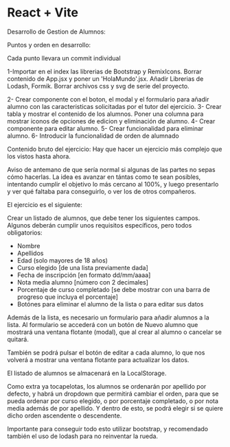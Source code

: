 # React + Vite

Desarrollo de Gestion de Alumnos:

Puntos y orden en desarrollo:

Cada punto llevara un commit individual

1-Importar en el index las librerias de Bootstrap y RemixIcons. Borrar contenido de App.jsx y poner un 'HolaMundo'.jsx. Añadir Librerias de Lodash, Formik. Borrar archivos css y svg de serie del proyecto.

2- Crear componente con el boton, el modal y el formulario para añadir alumno con las caracteristicas solicitadas por el tutor del ejercicio.
3- Crear tabla y mostrar el contenido de los alumnos. Poner una columna para mostrar iconos de opciones de edicion y eliminación de alumno.
4- Crear componente para editar alumno.
5- Crear funcionalidad para eliminar alumno.
6- Introducir la funcionalidad de orden de alumnado



Contenido bruto del ejercicio: 
Hay que hacer un ejercicio más complejo que los vistos hasta ahora.


Aviso de antemano de que sería normal si algunas de las partes no sepas cómo hacerlas. La idea es avanzar en tántas como te sean posibles, intentando cumplir el objetivo lo más cercano al 100%, y luego presentarlo y ver qué faltaba para conseguirlo, o ver los de otros compañeros.


El ejercicio es el siguiente:

Crear un listado de alumnos, que debe tener los siguientes campos. Algunos deberán cumplir unos requisitos específicos, pero todos obligatorios:

- Nombre
- Apellidos
- Edad (solo mayores de 18 años)
- Curso elegido [de una lista previamente dada]
- Fecha de inscripción [en formato dd/mm/aaaa]
- Nota media alumno [número con 2 decimales]
- Porcentaje de curso completado [se debe mostrar con una barra de progreso que incluya el porcentaje]
- Botónes para eliminar el alumno de la lista o para editar sus datos

Además de la lista, es necesario un formulario para añadir alumnos a la lista. Al formulario se accederá con un botón de Nuevo alumno que mostrará una ventana flotante (modal), que al crear al alumno o cancelar se quitará.

También se podrá pulsar el botón de editar a cada alumno, lo que nos volverá a mostrar una ventana flotante para actualizar los datos.

El listado de alumnos se almacenará en la LocalStorage.


Como extra ya tocapelotas, los alumnos se ordenarán por apellido por defecto, y habrá un dropdown que permitirá cambiar el orden, para que se pueda ordenar por curso elegido, o por porcentaje completado, o por nota media además de por apellido. Y dentro de esto, se podrá elegir si se quiere dicho orden ascendente o descendente.


Importante para conseguir todo esto utilizar bootstrap, y recomendado también el uso de lodash para no reinventar la rueda.





  


